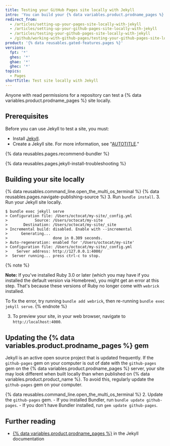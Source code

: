 ```yaml
---
title: Testing your GitHub Pages site locally with Jekyll
intro: 'You can build your {% data variables.product.prodname_pages %} site locally to preview and test changes to your site.'
redirect_from:
  - /articles/setting-up-your-pages-site-locally-with-jekyll
  - /articles/setting-up-your-github-pages-site-locally-with-jekyll
  - /articles/testing-your-github-pages-site-locally-with-jekyll
  - /github/working-with-github-pages/testing-your-github-pages-site-locally-with-jekyll
product: '{% data reusables.gated-features.pages %}'
versions:
  fpt: '*'
  ghes: '*'
  ghae: '*'
  ghec: '*'
topics:
  - Pages
shortTitle: Test site locally with Jekyll
---
```


Anyone with read permissions for a repository can test a {% data variables.product.prodname_pages %} site locally.

## Prerequisites

Before you can use Jekyll to test a site, you must:
  - Install [Jekyll](https://jekyllrb.com/docs/installation/).
  - Create a Jekyll site. For more information, see "[AUTOTITLE](/pages/setting-up-a-github-pages-site-with-jekyll/creating-a-github-pages-site-with-jekyll)."

{% data reusables.pages.recommend-bundler %}

{% data reusables.pages.jekyll-install-troubleshooting %}

## Building your site locally

{% data reusables.command_line.open_the_multi_os_terminal %}
{% data reusables.pages.navigate-publishing-source %}
3. Run `bundle install`.
3. Run your Jekyll site locally.
   ```shell
   $ bundle exec jekyll serve
   > Configuration file: /Users/octocat/my-site/_config.yml
   >            Source: /Users/octocat/my-site
   >       Destination: /Users/octocat/my-site/_site
   > Incremental build: disabled. Enable with --incremental
   >      Generating...
   >                    done in 0.309 seconds.
   > Auto-regeneration: enabled for '/Users/octocat/my-site'
   > Configuration file: /Users/octocat/my-site/_config.yml
   >    Server address: http://127.0.0.1:4000/
   >  Server running... press ctrl-c to stop.
   ```
   {% note %}

   **Note:** If you've installed Ruby 3.0 or later (which you may have if you installed the default version via Homebrew), you might get an error at this step. That's because these versions of Ruby no longer come with `webrick` installed.
  
   To fix the error, try running `bundle add webrick`, then re-running `bundle exec jekyll serve`.
   {% endnote %}

3. To preview your site, in your web browser, navigate to `http://localhost:4000`.

## Updating the {% data variables.product.prodname_pages %} gem

Jekyll is an active open source project that is updated frequently. If the `github-pages` gem on your computer is out of date with the `github-pages` gem on the {% data variables.product.prodname_pages %} server, your site may look different when built locally than when published on {% data variables.product.product_name %}. To avoid this, regularly update the `github-pages` gem on your computer.

{% data reusables.command_line.open_the_multi_os_terminal %}
2. Update the `github-pages` gem.
    - If you installed Bundler, run `bundle update github-pages`.
    - If you don't have Bundler installed, run `gem update github-pages`.

## Further reading

- [{% data variables.product.prodname_pages %}](http://jekyllrb.com/docs/github-pages/) in the Jekyll documentation

